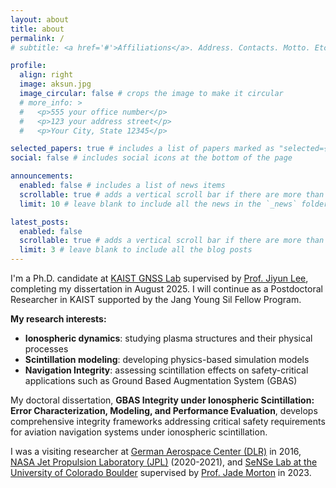 ```yaml
---
layout: about
title: about
permalink: /
# subtitle: <a href='#'>Affiliations</a>. Address. Contacts. Motto. Etc.

profile:
  align: right
  image: aksun.jpg
  image_circular: false # crops the image to make it circular
  # more_info: >
  #   <p>555 your office number</p>
  #   <p>123 your address street</p>
  #   <p>Your City, State 12345</p>

selected_papers: true # includes a list of papers marked as "selected={true}"
social: false # includes social icons at the bottom of the page

announcements:
  enabled: false # includes a list of news items
  scrollable: true # adds a vertical scroll bar if there are more than 3 news items
  limit: 10 # leave blank to include all the news in the `_news` folder

latest_posts:
  enabled: false
  scrollable: true # adds a vertical scroll bar if there are more than 3 new posts items
  limit: 3 # leave blank to include all the blog posts
---
```


I'm a Ph.D. candidate at [KAIST GNSS Lab](https://gnss.kaist.ac.kr) supervised by [Prof. Jiyun Lee](https://gnss.kaist.ac.kr/?page_id=71), completing my dissertation in August 2025. I will continue as a Postdoctoral Researcher in KAIST supported by the Jang Young Sil Fellow Program.

**My research interests:**
* **Ionospheric dynamics**:
 studying plasma structures and their physical processes
* **Scintillation modeling**: developing physics-based simulation models
* **Navigation Integrity**: assessing scintillation effects on safety-critical applications such as Ground Based Augmentation System (GBAS)

My doctoral dissertation, **GBAS Integrity under Ionospheric Scintillation: Error Characterization, Modeling, and Performance Evaluation**, develops comprehensive integrity frameworks addressing critical safety requirements for aviation navigation systems under ionospheric scintillation.

I was a visiting researcher at [German Aerospace Center (DLR)](https://www.dlr.de/en/kn) in 2016, [NASA Jet Propulsion Laboratory (JPL)](https://www.jpl.nasa.gov/edu/internships/apply/jpl-visiting-student-research-program) (2020-2021), and [SeNSe Lab at the University of Colorado Boulder](https://gnssrange.com) supervised by [Prof. Jade Morton](https://www.colorado.edu/aerospace/jade-morton) in 2023.